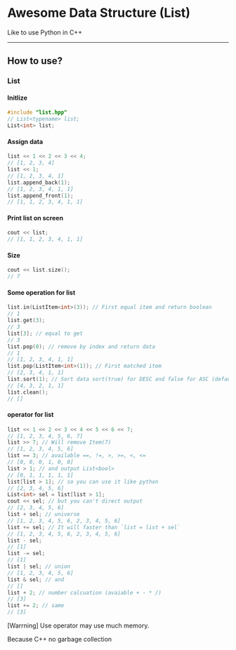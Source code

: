 # Awesome Data Structure (List)

Like to use Python in C++

-----------------------------

## How to use?

### List

#### Initlize

```C++
#include "list.hpp"
// List<typename> list;
List<int> list;
```

#### Assign data

```C++
list << 1 << 2 << 3 << 4;
// [1, 2, 3, 4]
list << 1;
// [1, 2, 3, 4, 1]
list.append_back(1);
// [1, 2, 3, 4, 1, 1]
list.append_front(1);
// [1, 1, 2, 3, 4, 1, 1]
```

#### Print list on screen

```C++
cout << list;
// [1, 1, 2, 3, 4, 1, 1]
```

#### Size

```C++
cout << list.size();
// 7
```

#### Some operation for list

```C++
list.in(ListItem<int>(3)); // First equal item and return boolean
// 1
list.get(3);
// 3
list[3]; // equal to get
// 3
list.pop(0); // remove by index and return data
// 1
// [1, 2, 3, 4, 1, 1]
list.pop(ListItem<int>(1)); // First matched item
// [2, 3, 4, 1, 1]
list.sort(1); // Sort data sort(true) for DESC and false for ASC (default=false)
// [4, 3, 2, 1, 1]
list.clean();
// []
```

#### operator for list

```C++
list << 1 << 2 << 3 << 4 << 5 << 6 << 7;
// [1, 2, 3, 4, 5, 6, 7]
list >> 7; // Will remove Item(7)
// [1, 2, 3, 4, 5, 6]
list == 3; // available ==, !=, >, >=, <, <=
// [0, 0, 0, 1, 0, 0]
list > 1; // and output List<bool>
// [0, 1, 1, 1, 1, 1]
list[list > 1]; // so you can use it like python
// [2, 3, 4, 5, 6]
List<int> sel = list[list > 1];
cout << sel; // but you can't direct output
// [2, 3, 4, 5, 6]
list + sel; // universe
// [1, 2, 3, 4, 5, 6, 2, 3, 4, 5, 6]
list += sel; // It will faster than `list = list + sel`
// [1, 2, 3, 4, 5, 6, 2, 3, 4, 5, 6]
list - sel;
// [1]
list -= sel;
// [1]
list | sel; // union
// [1, 2, 3, 4, 5, 6]
list & sel; // and
// []
list + 2; // number calcuation (avaiable + - * /)
// [3]
list += 2; // same
// [3]
```

[Warrning] Use operator may use much memory.

Because C++ no garbage collection
